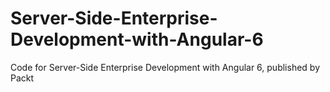 # Server-Side-Enterprise-Development-with-Angular-6
Code for Server-Side Enterprise Development with Angular 6, published by Packt
